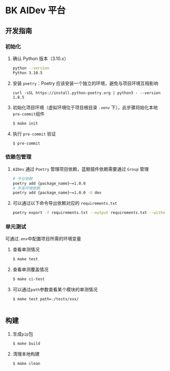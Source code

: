 # BK AIDev 平台

## 开发指南

### 初始化
1. 确认 Python 版本（3.10.x）
    ```bash
    python --version
    Python 3.10.5
   ```
   
2. 安装 `poetry`：Poetry 应该安装一个独立的环境，避免与项目环境互相影响
   ```shell
   curl -sSL https://install.python-poetry.org | python3 - --version 1.8.5
   ```

3. 初始化项目环境（虚拟环境位于项目根目录 `.venv` 下），此步骤将始化本地`pre-commit`组件
    ```bash
    $ make init
    ```

4. 执行 `pre-commit` 验证
   ```shell
   $ pre-commit
   ```

### 依赖包管理
1. `AIDev` 通过 `Poetry` 管理项目依赖，蓝鲸插件依赖需要通过 `Group` 管理
   ```bash
   # 平台依赖
   poetry add {package_name}~=1.0.0
   # 开发环境依赖
   poetry add {package_name}~=1.0.0 -G dev
   ```

2. 可以通过以下命令导出依赖对应的 `requirements.txt`
   ```bash
   poetry export -f requirements.txt --output requirements.txt --without-hashes
   ```

### 单元测试

可通过`.env`中配置项目所需的环境变量

1. 查看单测情况
    ```bash
    $ make test
    ```
2. 查看单测覆盖情况
    ```bash
    $ make ci-test
    ```
3. 可以通过`path`参数查看某个模块的单测情况
    ```bash
    $ make test path=./tests/xxx/
    ```
    ```

## 构建
1. 生成`pip`包
    ```bash
    $ make build
    ```
2. 清理本地构建
    ```bash
    $ make clean
    ```
